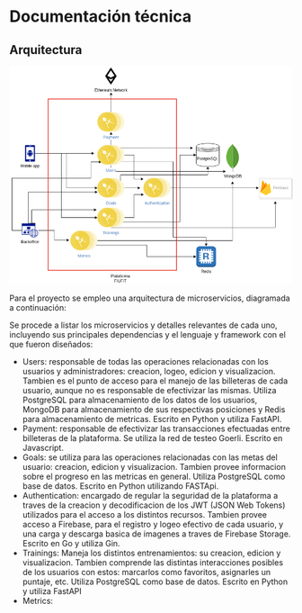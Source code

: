 # Documentación técnica

## Arquitectura

![arquitectura](./arquitecture.png)

Para el proyecto se empleo una arquitectura de microservicios, diagramada a continuación:

Se procede a listar los microservicios y detalles relevantes de cada uno, incluyendo sus principales dependencias y el lenguaje
y framework con el que fueron diseñados:

- Users: responsable de todas las operaciones relacionadas con los usuarios y administradores: creacion, logeo, edicion y visualizacion.
Tambien es el punto de acceso para el manejo de las billeteras de cada usuario, aunque no es responsable de efectivizar las mismas.
Utiliza PostgreSQL para almacenamiento de los datos de los usuarios, MongoDB para almacenamiento de sus respectivas posiciones y Redis para 
almacenamiento de metricas. Escrito en Python y utiliza FastAPI.
- Payment: responsable de efectivizar las transacciones efectuadas entre billeteras de la plataforma. Se utiliza la red de testeo Goerli.
Escrito en Javascript.
- Goals: se utiliza para las operaciones relacionadas con las metas del usuario: creacion, edicion y visualizacion. Tambien provee
informacion sobre el progreso en las metricas en general. Utiliza PostgreSQL como base de datos. Escrito en Python utilizando FASTApi.
- Authentication: encargado de regular la seguridad de la plataforma a traves de la creacion y decodificacion de los JWT (JSON Web Tokens) utilizados
para el acceso a los distintos recursos. Tambien provee acceso a Firebase, para el registro y logeo efectivo de cada usuario, y una carga
y descarga basica de imagenes a traves de Firebase Storage. Escrito en Go y utiliza Gin.
- Trainings: Maneja los distintos entrenamientos: su creacion, edicion y visualizacion. Tambien comprende las distintas interacciones
posibles de los usuarios con estos: marcarlos como favoritos, asignarles un puntaje, etc. Utiliza PostgreSQL como base de datos. Escrito en Python y utiliza FastAPI
- Metrics: 